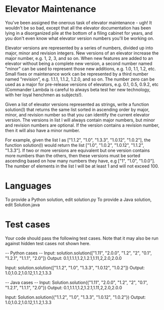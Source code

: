Elevator Maintenance
====================

You've been assigned the onerous task of elevator maintenance - ugh! It wouldn't be so bad, except that all the elevator documentation has been lying in a disorganized pile at the bottom of a filing cabinet for years, and you don't even know what elevator version numbers you'll be working on.

Elevator versions are represented by a series of numbers, divided up into major, minor and revision integers. New versions of an elevator increase the major number, e.g. 1, 2, 3, and so on. When new features are added to an elevator without being a complete new version, a second number named "minor" can be used to represent those new additions, e.g. 1.0, 1.1, 1.2, etc. Small fixes or maintenance work can be represented by a third number named "revision", e.g. 1.1.1, 1.1.2, 1.2.0, and so on. The number zero can be used as a major for pre-release versions of elevators, e.g. 0.1, 0.5, 0.9.2, etc (Commander Lambda is careful to always beta test her new technology, with her loyal henchmen as subjects!).

Given a list of elevator versions represented as strings, write a function solution(l) that returns the same list sorted in ascending order by major, minor, and revision number so that you can identify the current elevator version. The versions in list l will always contain major numbers, but minor and revision numbers are optional. If the version contains a revision number, then it will also have a minor number.

For example, given the list l as ["1.1.2", "1.0", "1.3.3", "1.0.12", "1.0.2"], the function solution(l) would return the list ["1.0", "1.0.2", "1.0.12", "1.1.2", "1.3.3"]. If two or more versions are equivalent but one version contains more numbers than the others, then these versions must be sorted ascending based on how many numbers they have, e.g ["1", "1.0", "1.0.0"]. The number of elements in the list l will be at least 1 and will not exceed 100.

Languages
=========

To provide a Python solution, edit solution.py
To provide a Java solution, edit Solution.java

Test cases
==========

Your code should pass the following test cases.
Note that it may also be run against hidden test cases not shown here.

-- Python cases --
Input: solution.solution(["1.11", "2.0.0", "1.2", "2", "0.1", "1.2.1", "1.1.1", "2.0"]) 
Output: 0.1,1.1.1,1.2,1.2.1,1.11,2,2.0,2.0.0

Input: solution.solution(["1.1.2", "1.0", "1.3.3", "1.0.12", "1.0.2"]) 
Output: 1.0,1.0.2,1.0.12,1.1.2,1.3.3

-- Java cases -- 
Input: Solution.solution({"1.11", "2.0.0", "1.2", "2", "0.1", "1.2.1", "1.1.1", "2.0"}) 
Output: 0.1,1.1.1,1.2,1.2.1,1.11,2,2.0,2.0.0

Input: Solution.solution({"1.1.2", "1.0", "1.3.3", "1.0.12", "1.0.2"}) 
Output: 1.0,1.0.2,1.0.12,1.1.2,1.3.3

